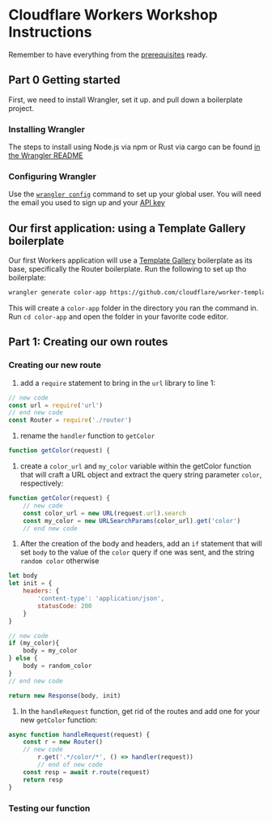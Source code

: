 # Cloudflare Workers Workshop Instructions

Remember to have everything from the [prerequisites](./README.md#prerequisites) ready.

## Part 0 Getting started

First, we need to install Wrangler, set it up. and pull down a boilerplate project.

### Installing Wrangler

The steps to install using Node.js via npm or Rust via cargo can be found [in the Wrangler README](https://github.com/cloudflare/wrangler)

### Configuring Wrangler

Use the [`wrangler config`](https://github.com/cloudflare/wrangler#Configuration) command to set up your global user. You will need the email you used to sign up and your [API key](https://support.cloudflare.com/hc/en-us/articles/200167836-Where-do-I-find-my-Cloudflare-API-key-)

## Our first application: using a Template Gallery boilerplate

Our first Workers application will use a [Template Gallery](https://workers.cloudflare.com/docs/templates/) boilerplate as its base, specifically the Router boilerplate. Run the following to set up tho boilerplate:

```bash
wrangler generate color-app https://github.com/cloudflare/worker-template-router
```

This will create a `color-app` folder in the directory you ran the command in. Run `cd color-app` and open the folder in your favorite code editor.

## Part 1: Creating our own routes

### Creating our new route

1. add a `require` statement to bring in the `url` library to line 1:

```javascript
// new code
const url = require('url')
// end new code
const Router = require('./router')
```

1. rename the `handler` function to `getColor`

```javascript
function getColor(request) {
```

1. create a `color_url` and `my_color` variable within the getColor function that will craft a URL object and extract the query string parameter `color`, respectively:

```javascript
function getColor(request) { 
	// new code
	const color_url = new URL(request.url).search
	const my_color = new URLSearchParams(color_url).get('color')
	// end new code
```

1. After the creation of the body and headers, add an `if` statement that will set `body` to the value of the `color` query if one was sent, and the string `random color` otherwise

```javascript
let body
let init = {
	headers: {
		'content-type': 'application/json',
		statusCode: 200
	}
}

// new code
if (my_color){
	body = my_color
} else {
	body = random_color
}
// end new code

return new Response(body, init)
```

1. In the `handleRequest` function, get rid of the routes and add one for your new `getColor` function:

```javascript
async function handleRequest(request) {
    const r = new Router()
    // new code
		r.get('.*/color/*', () => handler(request))
		// end of new code
    const resp = await r.route(request)
    return resp
}
```

### Testing our function
